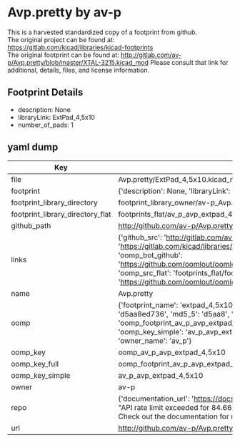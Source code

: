 # Avp.pretty by av-p  
This is a harvested standardized copy of a footprint from github.  
The original project can be found at:  
https://gitlab.com/kicad/libraries/kicad-footprints  
The original footprint can be found at:
http://gitlab.com/av-p/Avp.pretty/blob/master/XTAL-3215.kicad_mod
Please consult that link for additional, details, files, and license information.  
## Footprint Details
* description: None  
* libraryLink: ExtPad_4,5x10  
* number_of_pads: 1  
## yaml dump  
| Key | Value |  
| --- | --- |  
| file | Avp.pretty/ExtPad_4,5x10.kicad_mod |  
| footprint | {'description': None, 'libraryLink': 'ExtPad_4,5x10', 'number_of_pads': 1} |  
| footprint_library_directory | footprint_library_owner/av-p_Avp.pretty |  
| footprint_library_directory_flat | footprints_flat/av_p_avp_extpad_4,5x10/working |  
| github_path | http://github.com/av-p/Avp.pretty/blob/master/ExtPad_4,5x10.kicad_mod |  
| links | {'github_src': 'http://gitlab.com/av-p/Avp.pretty/blob/master/XTAL-3215.kicad_mod', 'github_src_repo': 'https://gitlab.com/kicad/libraries/kicad-footprints', 'oomp_bot': 'footprints/av_p_avp_extpad_4,5x10/working', 'oomp_bot_github': 'https://github.com/oomlout/oomlout_oomp_footprint_bot/tree/main/footprints/av_p_avp_extpad_4,5x10/working', 'oomp_src_flat': 'footprints_flat/footprints_flat/av_p_avp_extpad_4,5x10/working', 'oomp_src_flat_github': 'https://github.com/oomlout/oomlout_oomp_footprint_src/tree/main/footprints_flat/av_p_avp_extpad_4,5x10/working'} |  
| name | Avp.pretty |  
| oomp | {'footprint_name': 'extpad_4,5x10', 'library_name': 'avp', 'md5': 'd5aa8ed736b51a8ac08c3994e9919cfa', 'md5_10': 'd5aa8ed736', 'md5_5': 'd5aa8', 'md5_6': 'd5aa8e', 'oomp_key': 'oomp_av_p_avp_extpad_4,5x10', 'oomp_key_extra': 'oomp_footprint_av_p_avp_extpad_4,5x10', 'oomp_key_full': 'oomp_footprint_av_p_avp_extpad_4,5x10_d5aa8e', 'oomp_key_simple': 'av_p_avp_extpad_4,5x10', 'original_filename': 'Avp.pretty/ExtPad_4,5x10.kicad_mod', 'owner_name': 'av_p'} |  
| oomp_key | oomp_av_p_avp_extpad_4,5x10 |  
| oomp_key_full | oomp_footprint_av_p_avp_extpad_4,5x10 |  
| oomp_key_simple | av_p_avp_extpad_4,5x10 |  
| owner | av-p |  
| repo | {'documentation_url': 'https://docs.github.com/rest/overview/resources-in-the-rest-api#rate-limiting', 'message': "API rate limit exceeded for 84.66.173.59. (But here's the good news: Authenticated requests get a higher rate limit. Check out the documentation for more details.)"} |  
| url | http://github.com/av-p/Avp.pretty |  

